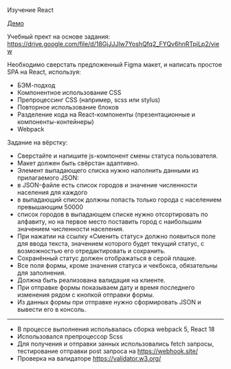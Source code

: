 
Изучение React

[Демо](https://mich-man.ru/projects/react-page/index.html)

Учебный прект на основе задания: https://drive.google.com/file/d/18GjJJJlw7YoshQfq2_FYQv6hnRTpjLp2/view

Необходимо сверстать предложенный Figma макет, и написать простое SPA на React,
используя:

- БЭМ-подход
- Компонентное использование CSS
- Препроцессинг CSS (например, scss или stylus)
- Повторное использование блоков
- Разделение кода на React-компоненты (презентационные и
компоненты-контейнеры)
- Webpack

Задание на вёрстку:

- Сверстайте и напишите js-компонент смены статуса пользователя.
- Макет должен быть свёрстан адаптивно.
- Элемент выпадающего списка нужно наполнить данными из прилагаемого
JSON:
- в JSON-файле есть список городов и значение численности населения
для каждого
- в выпадающий список должны попасть только города с населением
превышающим 50000
- список городов в выпадающем списке нужно отсортировать по
алфавиту, но на первое место поставить город с наибольшим значением
численности населения.
- При нажатии на ссылку «Сменить статус» должно появиться поле для ввода
текста, значением которого будет текущий статус, с возможностью его
отредактировать и сохранить.
- Сохранённый статус должен отображаться в серой плашке.
- Все поля формы, кроме значения статуса и чекбокса, обязательны для
заполнения.
- Должна быть реализована валидация на клиенте.
- При отправке формы показываем дату и время последнего изменения рядом с
кнопкой отправки формы.
- Из данных формы при отправке нужно сформировать JSON и вывести его в
консоль.

------------------------------------------------------------

- В процессе выполнения испольвалась сборка webpack 5, React 18
- Использовался препроцессор Scss
- Для получения и отправки занных использовались fetch запросы, тестирование отправки post запроса на https://webhook.site/
- Проверка на валидаторе https://validator.w3.org/




